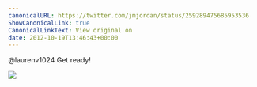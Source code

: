 ```yaml
---
canonicalURL: https://twitter.com/jmjordan/status/259289475685953536
ShowCanonicalLink: true
CanonicalLinkText: View original on
date: 2012-10-19T13:46:43+00:00
---
```

@laurenv1024 Get ready!

![](/images/259289475685953536-674401531.png)